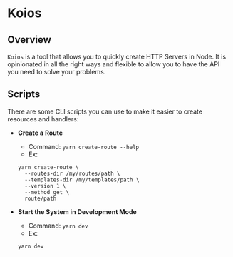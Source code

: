# Koios

## Overview

`Koios` is a tool that allows you to quickly create HTTP Servers in Node.
It is opinionated in all the right ways and flexible to allow you to have
the API you need to solve your problems.

## Scripts

There are some CLI scripts you can use to make it easier to create
resources and handlers:

- **Create a Route**
  - Command: `yarn create-route --help`
  - Ex:
  ```shell
  yarn create-route \
    --routes-dir /my/routes/path \
    --templates-dir /my/templates/path \
    --version 1 \
    --method get \
    route/path
  ```

- **Start the System in Development Mode**
  - Command: `yarn dev`
  - Ex:
  ```shell
  yarn dev
  ```